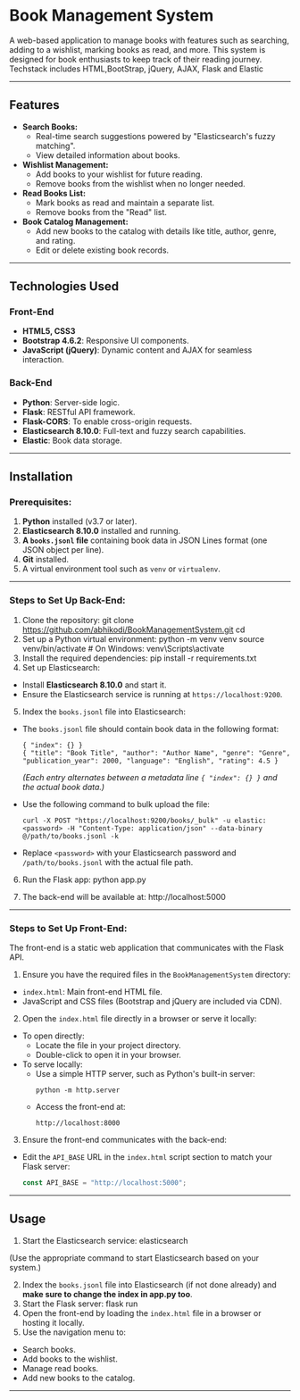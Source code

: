 # Book Management System

A web-based application to manage books with features such as searching, adding to a wishlist, marking books as read, and more. This system is designed for book enthusiasts to keep track of their reading journey.
Techstack includes HTML,BootStrap, jQuery, AJAX, Flask and Elastic

---

## Features
- **Search Books:**
  - Real-time search suggestions powered by "Elasticsearch's fuzzy matching".
  - View detailed information about books.
- **Wishlist Management:**
  - Add books to your wishlist for future reading.
  - Remove books from the wishlist when no longer needed.
- **Read Books List:**
  - Mark books as read and maintain a separate list.
  - Remove books from the "Read" list.
- **Book Catalog Management:**
  - Add new books to the catalog with details like title, author, genre, and rating.
  - Edit or delete existing book records.

---

## Technologies Used

### Front-End
- **HTML5, CSS3**
- **Bootstrap 4.6.2**: Responsive UI components.
- **JavaScript (jQuery)**: Dynamic content and AJAX for seamless interaction.

### Back-End
- **Python**: Server-side logic.
- **Flask**: RESTful API framework.
- **Flask-CORS**: To enable cross-origin requests.
- **Elasticsearch 8.10.0**: Full-text and fuzzy search capabilities.
- **Elastic**: Book data storage.

---

## Installation

### Prerequisites:
1. **Python** installed (v3.7 or later).
2. **Elasticsearch 8.10.0** installed and running.
3. **A `books.jsonl` file** containing book data in JSON Lines format (one JSON object per line).
4. **Git** installed.
5. A virtual environment tool such as `venv` or `virtualenv`.


---

### Steps to Set Up Back-End:
1. Clone the repository:
   git clone https://github.com/abhikodi/BookManagementSystem.git cd
2. Set up a Python virtual environment:
   python -m venv venv source venv/bin/activate # On Windows: venv\Scripts\activate
3. Install the required dependencies:
   pip install -r requirements.txt
4. Set up Elasticsearch:
- Install **Elasticsearch 8.10.0** and start it.
- Ensure the Elasticsearch service is running at `https://localhost:9200`.

5. Index the `books.jsonl` file into Elasticsearch:
- The `books.jsonl` file should contain book data in the following format:
  ```
  { "index": {} }
  { "title": "Book Title", "author": "Author Name", "genre": "Genre", "publication_year": 2000, "language": "English", "rating": 4.5 }
  ```
  *(Each entry alternates between a metadata line `{ "index": {} }` and the actual book data.)*

- Use the following command to bulk upload the file:
  ```
  curl -X POST "https://localhost:9200/books/_bulk" -u elastic:<password> -H "Content-Type: application/json" --data-binary @/path/to/books.jsonl -k
  ```
- Replace `<password>` with your Elasticsearch password and `/path/to/books.jsonl` with the actual file path.
  
6. Run the Flask app:
   python app.py
   
7. The back-end will be available at:
   http://localhost:5000


---

### Steps to Set Up Front-End:
The front-end is a static web application that communicates with the Flask API.

1. Ensure you have the required files in the `BookManagementSystem` directory:
- `index.html`: Main front-end HTML file.
- JavaScript and CSS files (Bootstrap and jQuery are included via CDN).

2. Open the `index.html` file directly in a browser or serve it locally:
- To open directly:
  - Locate the file in your project directory.
  - Double-click to open it in your browser.
- To serve locally:
  - Use a simple HTTP server, such as Python's built-in server:
    ```
    python -m http.server
    ```
  - Access the front-end at:
    ```
    http://localhost:8000
    ```

3. Ensure the front-end communicates with the back-end:
- Edit the `API_BASE` URL in the `index.html` script section to match your Flask server:
  ```javascript
  const API_BASE = "http://localhost:5000";
  ```

---


## Usage
1. Start the Elasticsearch service:
elasticsearch

(Use the appropriate command to start Elasticsearch based on your system.)

2. Index the `books.jsonl` file into Elasticsearch (if not done already) and **make sure to change the index in app.py too**.
3. Start the Flask server:
   flask run
4. Open the front-end by loading the `index.html` file in a browser or hosting it locally.
5. Use the navigation menu to:
- Search books.
- Add books to the wishlist.
- Manage read books.
- Add new books to the catalog.

---

   
